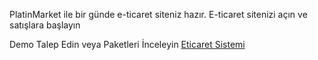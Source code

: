 PlatinMarket ile bir günde e-ticaret siteniz hazır.
E-ticaret sitenizi açın ve satışlara başlayın

Demo Talep Edin veya Paketleri İnceleyin <a href="http://www.platinmarket.com"> Eticaret Sistemi </a>
